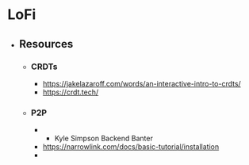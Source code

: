 # LoFi
- ## Resources
	- ### CRDTs
		- https://jakelazaroff.com/words/an-interactive-intro-to-crdts/
		- https://crdt.tech/
	- ### P2P
		- * Kyle Simpson Backend Banter
		- https://narrowlink.com/docs/basic-tutorial/installation
		-